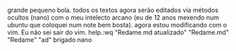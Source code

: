 grande pequeno bola.
todos os textos agora serão editados via métodos ocultos (nano) com o meu intelecto arcano (eu de 12 anos mexendo num ubuntu que coloquei num note bem bosta).
agora estou modificando com o vim. Eu não sei sair do vim. help.:wq
"Redame.md atualizado"
"Redame.md"
"Redame"
"ad"
brigado nano
